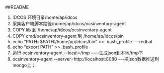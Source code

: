 ##README
1. IDCOS 环境目录/home/ap/idcos
2. 采集客户端脚本路径/home/ap/idcos/ocsinventory-agent
3. COPY lib 到 /home/ap/idcos/ocsinventory-agent
4. COPY cmd/ocsinventory-agent 到 /home/ap/idcos/bin
5. echo “PATH=$PATH:/home/ap/idcos/bin” >> .bash_profile   ---redhat
6. echo “export PATH” >>  .bash_profile
7. 运行 ocsinventory-agent --local=/tmp  ----生成json到本地/tmp下
8. ocsinventory-agent --server=http://localhost:8080   ---把json数据推送到mongo上；
